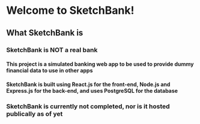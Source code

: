 # Welcome to SketchBank!
## What SketchBank is
### SketchBank is **NOT** a real bank
#### This project is a simulated banking web app to be used to provide dummy financial data to use in other apps
#### SketchBank is built using React.js for the front-end, Node.js and Express.js for the back-end, and uses PostgreSQL for the database

### SketchBank is currently not completed, nor is it hosted publically as of yet